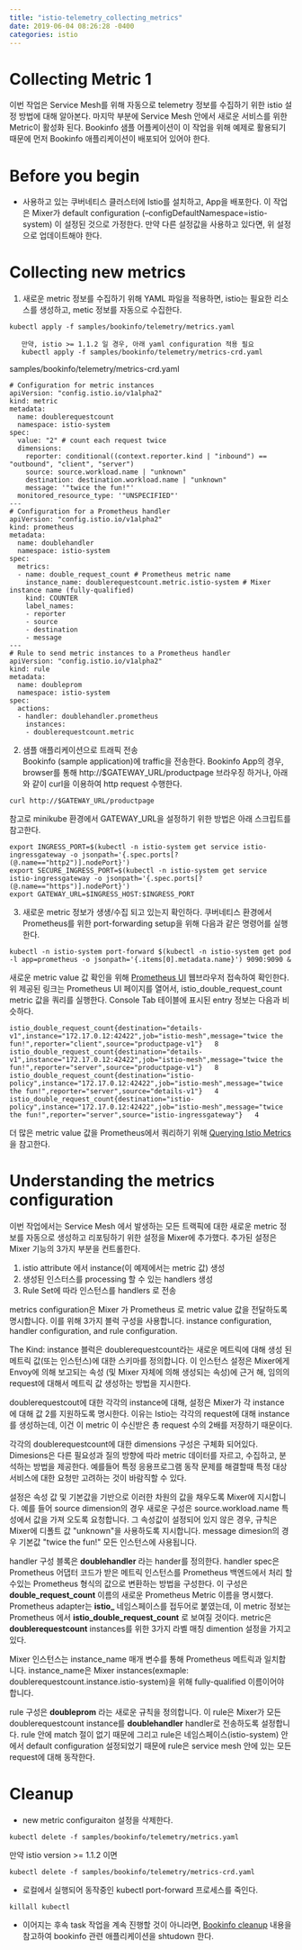 ```yaml
---
title: "istio-telemetry_collecting_metrics"
date: 2019-06-04 08:26:28 -0400
categories: istio
---
```


# Collecting Metric 1
이번 작업은 Service Mesh를 위해 자동으로 telemetry 정보를 수집하기 위한 istio 설정 방법에 대해 알아본다.
마지막 부분에 Service Mesh 안에서 새로운 서비스를 위한 Metric이 활성화 된다.
Bookinfo 샘플 어플케이션이 이 작업을 위해 예제로 활용되기 때문에 먼저 Bookinfo 애플리케이션이 배포되어 있어야 한다.

# Before you begin
- 사용하고 있는 쿠버네티스 클러스터에 Istio를 설치하고, App을 배포한다. 이 작업은 Mixer가 default configuration (–configDefaultNamespace=istio-system) 이 설정된 것으로 가정한다.
만약 다른 설정값을 사용하고 있다면, 위 설정으로 업데이트해야 한다.

# Collecting new metrics
1. 새로운 metric 정보를 수집하기 위해 YAML 파일을 적용하면, istio는 필요한 리소스를 생성하고, metic 정보를 자동으로 수집한다.
```
kubectl apply -f samples/bookinfo/telemetry/metrics.yaml
```
```
   만약, istio >= 1.1.2 일 경우, 아래 yaml configuration 적용 필요
   kubectl apply -f samples/bookinfo/telemetry/metrics-crd.yaml
```

samples/bookinfo/telemetry/metrics-crd.yaml
```
# Configuration for metric instances
apiVersion: "config.istio.io/v1alpha2"
kind: metric
metadata:
  name: doublerequestcount
  namespace: istio-system
spec:
  value: "2" # count each request twice
  dimensions:
    reporter: conditional((context.reporter.kind | "inbound") == "outbound", "client", "server")
    source: source.workload.name | "unknown"
    destination: destination.workload.name | "unknown"
    message: '"twice the fun!"'
  monitored_resource_type: '"UNSPECIFIED"'
---
# Configuration for a Prometheus handler
apiVersion: "config.istio.io/v1alpha2"
kind: prometheus
metadata:
  name: doublehandler
  namespace: istio-system
spec:
  metrics:
  - name: double_request_count # Prometheus metric name
    instance_name: doublerequestcount.metric.istio-system # Mixer instance name (fully-qualified)
    kind: COUNTER
    label_names:
    - reporter
    - source
    - destination
    - message
---
# Rule to send metric instances to a Prometheus handler
apiVersion: "config.istio.io/v1alpha2"
kind: rule
metadata:
  name: doubleprom
  namespace: istio-system
spec:
  actions:
  - handler: doublehandler.prometheus
    instances:
    - doublerequestcount.metric
```
2. 샘플 애플리케이션으로 트래픽 전송  
Bookinfo (sample application)에 traffic을 전송한다. Bookinfo App의 경우, browser를 통해 http://$GATEWAY_URL/productpage 브라우징 하거나, 아래와 같이 curl을 이용하여 http request 수행한다.
```
curl http://$GATEWAY_URL/productpage
```

참고로 minikube 환경에서 GATEWAY_URL을 설정하기 위한 방법은 아래 스크립트를 참고한다.
```
export INGRESS_PORT=$(kubectl -n istio-system get service istio-ingressgateway -o jsonpath='{.spec.ports[?(@.name=="http2")].nodePort}')
export SECURE_INGRESS_PORT=$(kubectl -n istio-system get service istio-ingressgateway -o jsonpath='{.spec.ports[?(@.name=="https")].nodePort}')
export GATEWAY_URL=$INGRESS_HOST:$INGRESS_PORT
```
3. 새로운 metric 정보가 생생/수집 되고 있는지 확인하다. 쿠버네티스 환경에서 Prometheus를 위한 port-forwarding setup을 위해 다음과 같은 명령어를 실행한다.
```
kubectl -n istio-system port-forward $(kubectl -n istio-system get pod -l app=prometheus -o jsonpath='{.items[0].metadata.name}') 9090:9090 &
```


새로운 metric value 값 확인을 위해 <a href="http://localhost:9090/graph">Prometheus UI</a> 웹브라우저 접속하여 확인한다. 위 제공된 링크는 Prometheus UI 페이지를 열어서, istio_double_request_count metric 값을 쿼리를 실행한다. Console Tab 테이블에 표시된 entry 정보는 다음과 비슷하다.
```
istio_double_request_count{destination="details-v1",instance="172.17.0.12:42422",job="istio-mesh",message="twice the fun!",reporter="client",source="productpage-v1"}   8
istio_double_request_count{destination="details-v1",instance="172.17.0.12:42422",job="istio-mesh",message="twice the fun!",reporter="server",source="productpage-v1"}   8
istio_double_request_count{destination="istio-policy",instance="172.17.0.12:42422",job="istio-mesh",message="twice the fun!",reporter="server",source="details-v1"}   4
istio_double_request_count{destination="istio-policy",instance="172.17.0.12:42422",job="istio-mesh",message="twice the fun!",reporter="server",source="istio-ingressgateway"}   4
```
더 많은 metric value 값을 Prometheus에서 쿼리하기 위해 [Querying Istio Metrics]("http://istio.io/docs/tasks/telemetry/metrics/querying-metrics)을 참고한다.

# Understanding the metrics configuration
이번 작업에서는 Service Mesh 에서 발생하는 모든 트랙픽에 대한 새로운 metric 정보를 자동으로 생성하고 리포팅하기 위한 설정을 Mixer에 추가했다.
추가된 설정은 Mixer 기능의 3가지 부분을 컨트롤한다.
1. istio attribute 에서 instance(이 예제에서는 metric 값) 생성
2. 생성된 인스터스를 processing 할 수 있는 handlers 생성
3. Rule Set에 따라 인스턴스를 handlers 로 전송

metrics configuration은 Mixer 가 Prometheus 로 metric value 값을 전달하도록 명시합니다. 이를 위해 3가지 블럭 구성을 사용합니다. instance configuration, handler configuration, and rule configuration.

The Kind: instance 블럭은 doublerequestcount라는 새로운 메트릭에 대해 생성 된 메트릭 값(또는 인스턴스)에 대한 스키마를 정의합니다. 이 인스턴스 설정은 Mixer에게 Envoy에 의해 보고되는 속성 (및 Mixer 자체에 의해 생성되는 속성)에 근거 해, 임의의 request에 대해서 메트릭 값 생성하는 방법을 지시한다.

doublerequestcout에 대한 각각의 instance에 대해, 설정은 Mixer가 각 instance 에 대해 값 2를 지원하도록 명시한다. 이유는 Istio는 각각의 request에 대해 instance를 생성하는데, 이건 이 metric 이 수신받은 총 request 수의 2배를 저장하기 때문이다.

각각의 doublerequestcount에 대한 dimensions 구성은 구체화 되어있다. Dimesions은 다른 필요성과 질의 방향에 따라 metric 데이터를 자르고, 수집하고, 분석하는 방법을 제공한다. 예를들어 특정 응용프로그램 동작 문제를 해결할때 특정 대상 서비스에 대한 요청만 고려하는 것이 바람직할 수 있다.

설정은 속성 값 및 기본값을 기반으로 이러한 차원의 값을 채우도록 Mixer에 지시합니다. 예를 들어 source dimension의 경우 새로운 구성은 source.workload.name 특성에서 값을 가져 오도록 요청합니다. 그 속성값이 설정되어 있지 않은 경우, 규칙은 Mixer에 디폴트 값 "unknown"을 사용하도록 지시합니다. message dimesion의 경우 기본값 "twice the fun!" 모든 인스턴스에 사용됩니다.

handler 구성 블록은 **doublehandler** 라는 hander를 정의한다. handler spec은 Prometheus 어댑터 코드가 받은 메트릭 인스턴스를 Prometheus 백엔드에서 처리 할 수있는 Prometheus 형식의 값으로 변환하는 방법을 구성한다. 이 구성은 **double_request_count** 이름의 새로운 Prometheus Metric 이름을 명시했다. Prometheus adapter는 **istio_** 네임스페이스를 접두어로 붙였는데, 이 metric 정보는 Prometheus 에서 **istio_double_request_count** 로 보여질 것이다. metric은 **doublerequestcount** instances를 위한 3가지 라벨 매칭 dimention 설정을 가지고 있다.

Mixer 인스턴스는 instance_name 매개 변수를 통해 Prometheus 메트릭과 일치합니다. instance_name은 Mixer instances(exmaple: doublerequestcount.instance.istio-system)을 위해 fully-qualified 이름이어야 합니다.

rule 구성은 **doubleprom** 라는 새로운 규칙을 정의합니다. 이 rule은 Mixer가 모든 doublerequestcount instance를 **doublehandler** handler로 전송하도록 설정합니다. rule 안에 match 절이 없기 때문에 그리고 rule은 네임스페이스(istio-system) 안에서 default configuration 설정되었기 때문에 rule은 service mesh 안에 있는 모든 request에 대해 동작한다.

# Cleanup
- new metric configuraiton 설정을 삭제한다.
```
kubectl delete -f samples/bookinfo/telemetry/metrics.yaml
```
만약 istio version >= 1.1.2 이면
```
kubectl delete -f samples/bookinfo/telemetry/metrics-crd.yaml
```
- 로컬에서 실행되어 동작중인 kubectl port-forward 프로세스를 죽인다.
```
killall kubectl
```
- 이어지는 후속 task 작업을 계속 진행할 것이 아니라면, <a href="https://istio.io/docs/examples/bookinfo/#cleanup">Bookinfo cleanup</a> 내용을 참고하여 bookinfo 관련 애플리케이션을 shtudown 한다.
